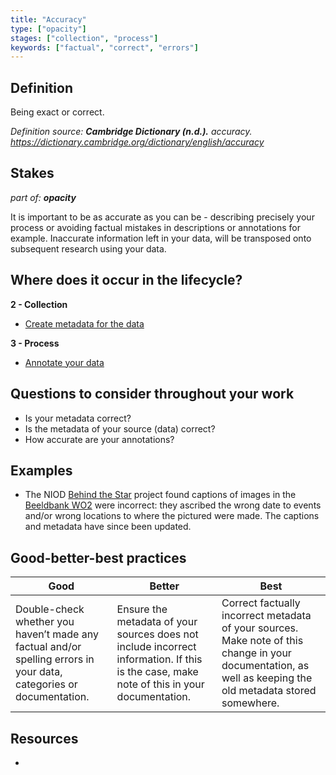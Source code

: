 ```yaml
---
title: "Accuracy"
type: ["opacity"]
stages: ["collection", "process"]
keywords: ["factual", "correct", "errors"]
---
```


## Definition
Being exact or correct.

_Definition source: **Cambridge Dictionary (n.d.).** accuracy. https://dictionary.cambridge.org/dictionary/english/accuracy_

## Stakes
_part of: **opacity**_

It is important to be as accurate as you can be - describing precisely your process or avoiding factual mistakes in descriptions or annotations for example. Inaccurate information left in your data, will be transposed onto subsequent research using your data. 

## Where does it occur in the lifecycle?

**2 - Collection**

- [Create metadata for the data](/bias/lifecycle/collection)

**3 - Process**

- [Annotate your data](/bias/lifecycle/process)

## Questions to consider throughout your work
- Is your metadata correct? 
- Is the metadata of your source (data) correct?
- How accurate are your annotations? 

## Examples
- The NIOD [Behind the Star](https://www.niodimagelab.nl/behind-the-star) project found captions of images in the [Beeldbank WO2](https://beeldbankwo2.nl/nl/achter-de-ster) were incorrect: they ascribed the wrong date to events and/or wrong locations to where the pictured were made. The captions and metadata have since been updated.

## Good-better-best practices

| Good | Better | Best|
|---|---|---|
|Double-check whether you haven’t made any factual and/or spelling errors in your data, categories or documentation.| Ensure the metadata of your sources does not include incorrect information. If this is the case, make note of this in your documentation.| Correct factually incorrect metadata of your sources. Make note of this change in your documentation, as well as keeping the old metadata stored somewhere.|

## Resources
-